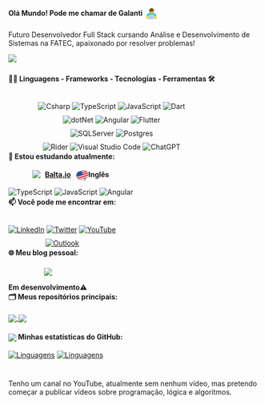 #### Olá Mundo! Pode me chamar de Galanti <img src="https://raw.githubusercontent.com/arthurgalanti/arthurgalanti/main/assets/man-technologist.gif" width="30" style="vertical-align: middle;">

Futuro Desenvolvedor Full Stack cursando Análise e Desenvolvimento de Sistemas na FATEC, apaixonado por resolver problemas!

<a href="https://visitorbadge.io/status?path=https%3A%2F%2Fgithub.com%2Farthurgalanti"><img src="https://api.visitorbadge.io/api/combined?path=https%3A%2F%2Fgithub.com%2Farthurgalanti&label=Visitantes%20(T%2FD)&labelColor=%235b187e&countColor=%235b187e&labelStyle=upper" /></a>

<div style="width: max-content;">

#### 👨‍💻 Linguagens - Frameworks - Tecnologias - Ferramentas  🛠

<div style="display: flex;
justify-content: center; margin-bottom: -32px">

![Csharp](https://img.shields.io/badge/CSharp-%23934B8E?style=flat-square&labelColor=%23414141&logo=csharp&logoColor=white)
![TypeScript](https://img.shields.io/badge/TypeScript-%232F74C0?style=flat-square&labelColor=%23414141&logo=typescript&logoColor=white)
![JavaScript](https://img.shields.io/badge/JavaScript-%23EFD81D?style=flat-square&labelColor=%23414141&logo=javascript&logoColor=white)
![Dart](https://img.shields.io/badge/Dart-%232AAEE9?style=flat-square&labelColor=%23414141&logo=dart&logoColor=white)</div>

<div style="display: flex;
justify-content: center; margin-bottom: -32px">

![dotNet](https://img.shields.io/badge/.NET-%23631F74?style=flat-square&labelColor=%23414141&logo=dotnet&logoColor=white)
![Angular](https://img.shields.io/badge/Angular-%23DE3641?style=flat-square&labelColor=%23414141&logo=angular&logoColor=white)
![Flutter](https://img.shields.io/badge/Flutter-%23055595?style=flat-square&labelColor=%23414141&logo=flutter&logoColor=white)</div>

<div style="display: flex;
justify-content: center; margin-bottom: -32px">

![SQLServer](https://img.shields.io/badge/SQLServer-%23DB2A20.svg?style=flat-square&labelColor=%23414141&logo=microsoftsqlserver&logoColor=white)
![Postgres](https://img.shields.io/badge/PostgreSQL-%23316192.svg?style=flat-square&labelColor=%23414141&logo=postgresql&logoColor=white)</div>

<div style="display: flex;
justify-content: center; margin-bottom: -32px">

![Rider](https://img.shields.io/badge/Rider-%23000?style=flat-square&labelColor=%23414141&logo=rider&logoColor=white)
![Visual Studio Code](https://img.shields.io/badge/Visual%20Studio%20Code-%232D9EEA?style=flat-square&labelColor=%23414141&logo=visual-studio-code&logoColor=white)
![ChatGPT](https://img.shields.io/badge/ChatGPT-%231A9A7A?style=flat-square&labelColor=%23414141&logo=openai&logoColor=white)</div></div>

<div style="width: max-content;">

#### 🌱 Estou estudando atualmente:

<div style="display: flex; justify-content: center;">
  <img src="https://baltaio.blob.core.windows.net/static/images/icons/favicon.ico?v1" width="25">
  <a href="https://balta.io/"><b>Balta.io</b></a>
  <div style="margin: 0px 5px"></div> 
  <img src="https://raw.githubusercontent.com/arthurgalanti/arthurgalanti/main/assets/bubble.png" width="25">
  <b>Inglês</b>
 </div>

<div style="display: flex;
justify-content: center; margin-bottom: -32px">

![TypeScript](https://img.shields.io/badge/TypeScript-%232F74C0?style=flat-square&labelColor=%23414141&logo=typescript&logoColor=white)
![JavaScript](https://img.shields.io/badge/JavaScript-%23EFD81D?style=flat-square&labelColor=%23414141&logo=javascript&logoColor=white)
![Angular](https://img.shields.io/badge/Angular-%23DE3641?style=flat-square&labelColor=%23414141&logo=angular&logoColor=white)
</div></div>

<div style="width: max-content;">

#### 📫 Você pode me encontrar em:
<div style="display: flex;
justify-content: center; margin-bottom: -32px">

[![LinkedIn](https://img.shields.io/badge/-LinkedIn-%230A66C2?style=flat-square&labelColor=%230A66C2&logo=linkedin&logoColor=black&link=https://www.linkedin.com/in/arthurgalanti/)](https://www.linkedin.com/in/arthurgalanti/)
[![Twitter](https://img.shields.io/badge/-Twitter-1ca0f1?style=flat-square&labelColor=1ca0f1&logo=twitter&logoColor=black&link=https://twitter.com/galantidev)](https://twitter.com/galantidev)
[![YouTube](https://img.shields.io/badge/YouTube-%23FF0000.svg?style=flat-square&logo=YouTube&logoColor=black&link=https://www.youtube.com/@galantidev)](https://www.youtube.com/@galantidev)</div>
<div style="display: flex;
justify-content: center; margin-bottom: -32px">

[![Outlook](https://img.shields.io/badge/arthur.galanti@hotmail.com-%230078D4.svg?style=flat-square&logo=microsoftoutlook&logoColor=black&link=mailto:arthur.galanti@hotmail.com)](mailto:arthur.galanti@hotmail.com)</div></div>


<div style="width: max-content;">

#### 🌐 Meu blog pessoal:

<div style="display: flex;
justify-content: center;">
	<a href="https://galanti.dev/">
  	<img align="center" src="https://galanti.dev/src/logo.png" width="150" />
  	</a>
</div>
<div style="display: flex;
justify-content: center;margin-bottom: -32px">
	<p><b>Em desenvolvimento</b>⚠️</p>
</div>
</div>

#### 🗂️ Meus repositórios principais:
<a href="https://github.com/arthurgalanti/BALTA.IO_Web_ASPNET6">
  <img align="center" src="https://github-readme-stats.vercel.app/api/pin/?username=arthurgalanti&repo=BALTA.IO_Web_ASPNET6" />
</a>
<a href="https://github.com/arthurgalanti/PROJETO_MeuDim">
  <img align="center" src="https://github-readme-stats.vercel.app/api/pin/?username=arthurgalanti&repo=PROJETO_MeuDim" />
</a>

#### <img src="https://github.githubassets.com/images/modules/logos_page/GitHub-Mark.png" width="30" style="vertical-align: middle;"> Minhas estatísticas do GitHub: 
[![Linguagens](https://github-readme-stats.vercel.app/api?username=arthurgalanti&show_icons=true&locale=pt-BR&&theme=dark)](https://github.com/arthurgalanti?tab=repositories)
[![Linguagens](https://github-readme-stats.vercel.app/api/top-langs/?username=arthurgalanti&layout=compact&locale=pt-BR&&theme=dark)](https://github.com/arthurgalanti?tab=repositories)

#
Tenho um canal no YouTube, atualmente sem nenhum vídeo, mas pretendo começar a publicar vídeos sobre programação, lógica e algoritmos.
